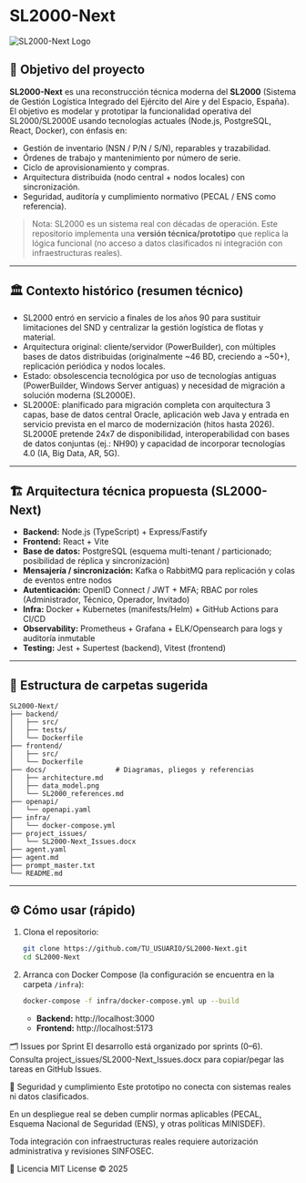 # SL2000-Next

![SL2000-Next Logo](docs/logo.png)  <!-- opcional si tienes logo -->

## 🚀 Objetivo del proyecto
**SL2000-Next** es una reconstrucción técnica moderna del **SL2000** (Sistema de Gestión Logística Integrado del Ejército del Aire y del Espacio, España).  
El objetivo es modelar y prototipar la funcionalidad operativa del SL2000/SL2000E usando tecnologías actuales (Node.js, PostgreSQL, React, Docker), con énfasis en:

- Gestión de inventario (NSN / P/N / S/N), reparables y trazabilidad.
- Órdenes de trabajo y mantenimiento por número de serie.
- Ciclo de aprovisionamiento y compras.
- Arquitectura distribuida (nodo central + nodos locales) con sincronización.
- Seguridad, auditoría y cumplimiento normativo (PECAL / ENS como referencia).

> Nota: SL2000 es un sistema real con décadas de operación. Este repositorio implementa una **versión técnica/prototipo** que replica la lógica funcional (no acceso a datos clasificados ni integración con infraestructuras reales).

---

## 🏛 Contexto histórico (resumen técnico)
- SL2000 entró en servicio a finales de los años 90 para sustituir limitaciones del SND y centralizar la gestión logística de flotas y material.  
- Arquitectura original: cliente/servidor (PowerBuilder), con múltiples bases de datos distribuidas (originalmente ~46 BD, creciendo a ~50+), replicación periódica y nodos locales.  
- Estado: obsolescencia tecnológica por uso de tecnologías antiguas (PowerBuilder, Windows Server antiguas) y necesidad de migración a solución moderna (SL2000E).  
- SL2000E: planificado para migración completa con arquitectura 3 capas, base de datos central Oracle, aplicación web Java y entrada en servicio prevista en el marco de modernización (hitos hasta 2026). SL2000E pretende 24x7 de disponibilidad, interoperabilidad con bases de datos conjuntas (ej.: NH90) y capacidad de incorporar tecnologías 4.0 (IA, Big Data, AR, 5G).

---

## 🏗️ Arquitectura técnica propuesta (SL2000-Next)
- **Backend:** Node.js (TypeScript) + Express/Fastify  
- **Frontend:** React + Vite  
- **Base de datos:** PostgreSQL (esquema multi-tenant / particionado; posibilidad de réplica y sincronización)  
- **Mensajería / sincronización:** Kafka o RabbitMQ para replicación y colas de eventos entre nodos  
- **Autenticación:** OpenID Connect / JWT + MFA; RBAC por roles (Administrador, Técnico, Operador, Invitado)  
- **Infra:** Docker + Kubernetes (manifests/Helm) + GitHub Actions para CI/CD  
- **Observability:** Prometheus + Grafana + ELK/Opensearch para logs y auditoría inmutable  
- **Testing:** Jest + Supertest (backend), Vitest (frontend)

---

## 📂 Estructura de carpetas sugerida
```text
SL2000-Next/
├── backend/
│   ├── src/
│   ├── tests/
│   └── Dockerfile
├── frontend/
│   ├── src/
│   └── Dockerfile
├── docs/                 # Diagramas, pliegos y referencias
│   ├── architecture.md
│   ├── data_model.png
│   └── SL2000_references.md
├── openapi/
│   └── openapi.yaml
├── infra/
│   └── docker-compose.yml
├── project_issues/
│   └── SL2000-Next_Issues.docx
├── agent.yaml
├── agent.md
├── prompt_master.txt
└── README.md
```



---

## ⚙️ Cómo usar (rápido)
1. Clona el repositorio:
   ```bash
   git clone https://github.com/TU_USUARIO/SL2000-Next.git
   cd SL2000-Next
   ```
2. Arranca con Docker Compose (la configuración se encuentra en la carpeta `/infra`):
   ```bash
   docker-compose -f infra/docker-compose.yml up --build
   ```
   - **Backend:** http://localhost:3000
   - **Frontend:** http://localhost:5173

🗂 Issues por Sprint
El desarrollo está organizado por sprints (0–6). Consulta project_issues/SL2000-Next_Issues.docx para copiar/pegar las tareas en GitHub Issues.

🔐 Seguridad y cumplimiento
Este prototipo no conecta con sistemas reales ni datos clasificados.

En un despliegue real se deben cumplir normas aplicables (PECAL, Esquema Nacional de Seguridad (ENS), y otras políticas MINISDEF).

Toda integración con infraestructuras reales requiere autorización administrativa y revisiones SINFOSEC.

📜 Licencia
MIT License © 2025
